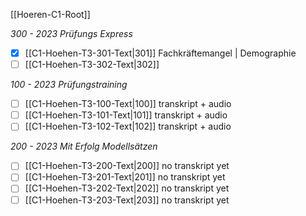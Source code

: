 [[Hoeren-C1-Root]]

*300 - 2023 Prüfungs Express*
- [x] [[C1-Hoehen-T3-301-Text|301]] Fachkräftemangel | Demographie
- [ ] [[C1-Hoehen-T3-302-Text|302]]

*100 - 2023 Prüfungstraining*
- [ ] [[C1-Hoehen-T3-100-Text|100]] transkript + audio
- [ ] [[C1-Hoehen-T3-101-Text|101]] transkript + audio
- [ ] [[C1-Hoehen-T3-102-Text|102]] transkript + audio

*200 - 2023 Mit Erfolg Modellsätzen*
- [ ] [[C1-Hoehen-T3-200-Text|200]] no transkript yet
- [ ] [[C1-Hoehen-T3-201-Text|201]] no transkript yet
- [ ] [[C1-Hoehen-T3-202-Text|202]] no transkript yet
- [ ] [[C1-Hoehen-T3-203-Text|203]] no transkript yet
